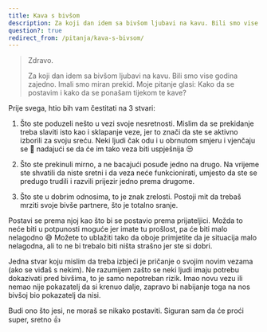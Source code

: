 ```yaml
---
title: Kava s bivšom
description: Za koji dan idem sa bivšom ljubavi na kavu. Bili smo vise godina zajedno. Imali smo miran prekid. Kako da se postavim i kako da se ponašam tijekom te kave?
question?: true
redirect_from: /pitanja/kava-s-bivsom/
---
```


> Zdravo.
>
> Za koji dan idem sa bivšom ljubavi na kavu. Bili smo vise godina zajedno. Imali smo miran prekid. Moje pitanje glasi: Kako da se postavim i kako da se ponašam tijekom te kave?

Prije svega, htio bih vam čestitati na 3 stvari:

  1. Što ste poduzeli nešto u vezi svoje nesretnosti. Mislim da se prekidanje treba slaviti isto kao i sklapanje veze, jer to znači da ste se aktivno izborili za svoju sreću. Neki ljudi čak odu i u obrnutom smjeru i vjenčaju se :ring: nadajući se da će im tako veza biti uspješnija :unamused:

  2. Što ste prekinuli mirno, a ne bacajući posuđe jedno na drugo. Na vrijeme ste shvatili da niste sretni i da veza neće funkcionirati, umjesto da ste se predugo trudili i razvili prijezir jedno prema drugome.

  3. Što ste u dobrim odnosima, to je znak zrelosti. Postoji mit da trebaš mrziti svoje bivše partnere, što je totalno sranje.

Postavi se prema njoj kao što bi se postavio prema prijateljici. Možda to neće biti u potpunosti moguće jer imate tu prošlost, pa će biti malo nelagodno :sweat_smile: Možete to ublažiti tako da oboje primjetite da je situacija malo nelagodna, ali to ne bi trebalo biti ništa strašno jer ste si dobri.

Jedna stvar koju mislim da treba izbjeći je pričanje o svojim novim vezama (ako se viđaš s nekim). Ne razumijem zašto se neki ljudi imaju potrebu dokazivati pred bivšima, to je samo nepotreban rizik. Imao novu vezu ili nemao nije pokazatelj da si krenuo dalje, zapravo bi nabijanje toga na nos bivšoj bio pokazatelj da nisi.

Budi ono što jesi, ne moraš se nikako postaviti. Siguran sam da će proći super, sretno :+1:
